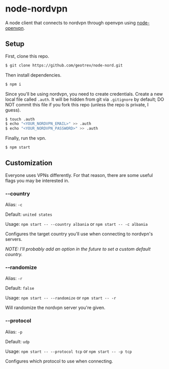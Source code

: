 # node-nordvpn

A node client that connects to nordvpn through openvpn using [node-openvpn](https://github.com/luigiplr/node-openvpn).

## Setup

First, clone this repo.

```sh
$ git clone https://github.com/geotrev/node-nord.git
```

Then install dependencies.

```sh
$ npm i
```

Since you'll be using nordvpn, you need to create credentials. Create a new local file called `.auth`. It will be hidden from git via `.gitignore` by default; DO NOT commit this file if you fork this repo (unless the repo is private, I guess).

```sh
$ touch .auth
$ echo "<YOUR_NORDVPN_EMAIL>" >> .auth
$ echo "<YOUR_NORDVPN_PASSWORD>" >> .auth
```

Finally, run the vpn.

```sh
$ npm start
```

## Customization

Everyone uses VPNs differently. For that reason, there are some useful flags you may be interested in.

### --country

Alias: `-c`

Default: `united states`

Usage: `npm start -- --country albania` or `npm start -- -c albania`

Configures the target country you'll use when connecting to nordvpn's servers.

_NOTE: I'll probably add an option in the future to set a custom default country._

### --randomize

Alias: `-r`

Default: `false`

Usage: `npm start -- --randomize` or `npm start -- -r`

Will randomize the nordvpn server you're given. 

### --protocol

Alias: `-p`

Default: `udp`

Usage: `npm start -- --protocol tcp` or `npm start -- -p tcp`

Configures which protocol to use when connecting.

